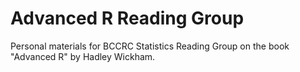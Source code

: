# Advanced R Reading Group
Personal materials for BCCRC Statistics Reading Group on the book "Advanced R" by Hadley Wickham.